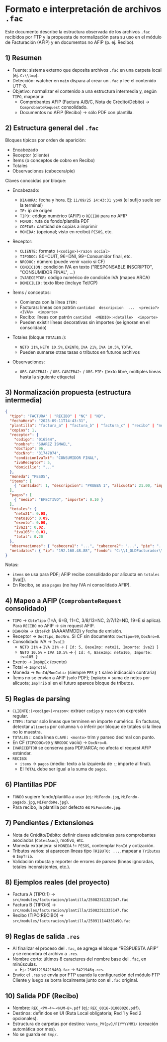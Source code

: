 # Formato e interpretación de archivos `.fac`

Este documento describe la estructura observada de los archivos `.fac` recibidos por FTP y la propuesta de normalización para su uso en el módulo de Facturación (AFIP) y en documentos no AFIP (p. ej. Recibo).

## 1) Resumen
- Fuente: sistema externo que deposita archivos `.fac` en una carpeta local (ej. `C:\\tmp`).
- Detección: watcher en `main` dispara al crear un `.fac` y lee el contenido UTF-8.
- Objetivo: normalizar el contenido a una estructura intermedia y, según `TIPO`, mapear a:
  - Comprobantes AFIP (Factura A/B/C, Nota de Crédito/Débito) → `ComprobanteRequest` consolidado.
  - Documentos no AFIP (Recibo) → sólo PDF con plantilla.

## 2) Estructura general del `.fac`
Bloques típicos por orden de aparición:
- Encabezado
- Receptor (cliente)
- Ítems (o conceptos de cobro en Recibo)
- Totales
- Observaciones (cabecera/pie)

Claves conocidas por bloque:

- Encabezado:
  - `DIAHORA:` fecha y hora. Ej: `11/09/25 14:43:31 yp49` (el sufijo suele ser la terminal)
  - `IP:` ip de origen
  - `TIPO:` código numérico (AFIP) o `RECIBO` para no AFIP
  - `FONDO:` ruta de fondo/plantilla PDF
  - `COPIAS:` cantidad de copias a imprimir
  - `MONEDA:` (opcional; visto en recibo) `PESOS`, etc.

- Receptor:
  - `CLIENTE:` formato `(<codigo>)<razon social>`
  - `TIPODOC:` 80=CUIT, 96=DNI, 99=Consumidor final, etc.
  - `NRODOC:` número (puede venir vacío si CF)
  - `CONDICION:` condición IVA en texto ("RESPONSABLE INSCRIPTO", "CONSUMIDOR FINAL", ...)
  - `IVARECEPTOR:` código numérico de condición IVA (mapeo ARCA)
  - `DOMICILIO:` texto libre (incluye Tel/CP)

- Ítems / conceptos:
  - Comienza con la línea `ITEM:`
  - Facturas: líneas con patrón `cantidad  descripcion  ...  <precio?>  <IVA%>  <importe>`
  - Recibo: líneas con patrón `cantidad  <MEDIO>:<detalle>  <importe>`
  - Pueden existir líneas decorativas sin importes (se ignoran en el consolidado)

- Totales (bloque `TOTALES:`):
  - `NETO 21%`, `NETO 10.5%`, `EXENTO`, `IVA 21%`, `IVA 10.5%`, `TOTAL`
  - Pueden sumarse otras tasas o tributos en futuros archivos

- Observaciones:
  - `OBS.CABCERA1:` / `OBS.CABCERA2:` / `OBS.PIE:` (texto libre, múltiples líneas hasta la siguiente etiqueta)

## 3) Normalización propuesta (estructura intermedia)
```json
{
  "tipo": "FACTURA" | "RECIBO" | "NC" | "ND",
  "fechaHora": "2025-09-11T14:43:31",
  "plantilla": "factura_a" | "factura_b" | "factura_c" | "recibo" | "nota_credito" | "nota_debito",
  "copias": 1,
  "receptor": {
    "codigo": "016544",
    "nombre": "SUAREZ ISMAEL",
    "docTipo": 96,
    "docNro": "31747074",
    "condicionIvaTxt": "CONSUMIDOR FINAL",
    "ivaReceptor": 5,
    "domicilio": "..."
  },
  "moneda": "PESOS",
  "items": [
    { "cantidad": 1, "descripcion": "PRUEBA 1", "alicuota": 21.00, "importe": 0.083 }
  ],
  "pagos": [
    { "medio": "EFECTIVO", "importe": 0.10 }
  ],
  "totales": {
    "neto21": 0.08,
    "neto105": 0.09,
    "exento": 0.00,
    "iva21": 0.02,
    "iva105": 0.01,
    "total": 0.20
  },
  "observaciones": { "cabecera1": "...", "cabecera2": "...", "pie": "..." },
  "metadatos": { "ip": "192.168.48.88", "fondo": "C:\\1_OLDFacturador\\MiFondo.jpg" }
}
```
Notas:
- `items` se usa para PDF; AFIP recibe consolidado por alícuota en `totales` (Iva[]).
- En Recibo, se usa `pagos` (no hay IVA ni consolidado AFIP).

## 4) Mapeo a AFIP (`ComprobanteRequest` consolidado)
- `TIPO` → `CbteTipo` (1=A, 6=B, 11=C, 3/8/13=NC, 2/7/12=ND, 19=E si aplica). Para `RECIBO` no AFIP → sin request AFIP.
- `DIAHORA` → `CbteFch` (AAAAMMDD) y fecha de emisión.
- Receptor → `DocTipo`, `DocNro`. Si CF sin documento: `DocTipo=99`, `DocNro=0`.
- Consolidado IVA → `Iva[]`:
  - `NETO 21%` + `IVA 21%` → `{ Id: 5, BaseImp: neto21, Importe: iva21 }`
  - `NETO 10.5%` + `IVA 10.5%` → `{ Id: 4, BaseImp: neto105, Importe: iva105 }`
- Exento → `ImpOpEx` (exento)
- Total → `ImpTotal`
- Moneda → `MonId`/`MonCotiz` (siempre `PES` y `1` salvo indicación contraria)
- Ítems no se envían a AFIP (solo PDF); `ImpNeto` = suma de netos por alícuota; `ImpTrib` si en el futuro aparece bloque de tributos.

## 5) Reglas de parsing
- `CLIENTE:(<codigo>)<razon>`: extraer `codigo` y `razon` con expresión regular.
- `ITEM:`: tomar solo líneas que terminen en importe numérico. En facturas, detectar `alicuota` por columna `%` o inferir por bloque de totales si la línea no lo muestra.
- `TOTALES:`: cada línea `CLAVE: <monto>` trim y parseo decimal con punto.
- En CF (`TIPODOC=99` y `NRODOC` vacío) → `DocNro=0`.
- `IVARECEPTOR` se conserva para PDF/ARCA; no afecta el request AFIP estándar.
- `RECIBO`: 
  - `items` → `pagos` (medio: texto a la izquierda de `:`; importe al final).
  - El `TOTAL` debe ser igual a la suma de `pagos`.

## 6) Plantillas PDF
- `FONDO` sugiere fondo/plantilla a usar (ej.: `MiFondo.jpg`, `MiFondo-pagado.jpg`, `MiFondoRe.jpg`).
- Para recibo, la plantilla por defecto es `MiFondoRe.jpg`.

## 7) Pendientes / Extensiones
- Nota de Crédito/Débito: definir claves adicionales para comprobantes asociados (`CbtesAsoc`), motivo, etc.
- Moneda extranjera: si `MONEDA` != `PESOS`, contemplar `MonId` y cotización.
- Tributos varios: si aparecen líneas tipo `TRIBUTO: ...`, mapear a `Tributos` e `ImpTrib`.
- Validación robusta y reporter de errores de parseo (líneas ignoradas, totales inconsistentes, etc.).

## 8) Ejemplos reales (del proyecto)
- Factura A (TIPO:1) → `src/modules/facturacion/plantilla/25082311322347.fac`
- Factura B (TIPO:6) → `src/modules/facturacion/plantilla/25082311335147.fac`
- Recibo (TIPO:RECIBO) → `src/modules/facturacion/plantilla/25091114433149Q.fac`

## 9) Reglas de salida `.res`

- Al finalizar el proceso del `.fac`, se agrega el bloque “RESPUESTA AFIP” y se renombra el archivo a `.res`.
- Nombre corto: últimos 8 caracteres del nombre base del `.fac`, en minúsculas.
  - Ej.: `25091215421946Q.fac` → `5421946q.res`.
- Envío: el `.res` se envía por FTP usando la configuración del módulo FTP Cliente y luego se borra localmente junto con el `.fac` original.

## 10) Salida PDF (Recibo)

- Nombre: `REC_<PV-4>-<NUM-8>.pdf` (ej.: `REC_0016-01000026.pdf`).
- Destinos: definidos en UI (Ruta Local obligatoria; Red 1 y Red 2 opcionales).
- Estructura de carpetas por destino: `Venta_PV{pv}/F{YYYYMM}/` (creación automática por mes).
- No se guarda en `tmp/`.
